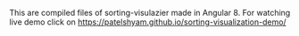 This are compiled files of sorting-visulazier made in Angular 8. For watching live demo click on https://patelshyam.github.io/sorting-visualization-demo/

